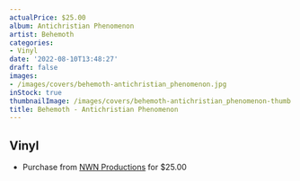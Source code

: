 ```yaml
---
actualPrice: $25.00
album: Antichristian Phenomenon
artist: Behemoth
categories:
- Vinyl
date: '2022-08-10T13:48:27'
draft: false
images:
- /images/covers/behemoth-antichristian_phenomenon.jpg
inStock: true
thumbnailImage: /images/covers/behemoth-antichristian_phenomenon-thumb.jpg
title: Behemoth - Antichristian Phenomenon
---
```


## Vinyl
* Purchase from [NWN Productions](http://shop.nwnprod.com/index.php?route=product/product&path=76&product_id=26125&sort=pd.name&order=ASC) for $25.00
